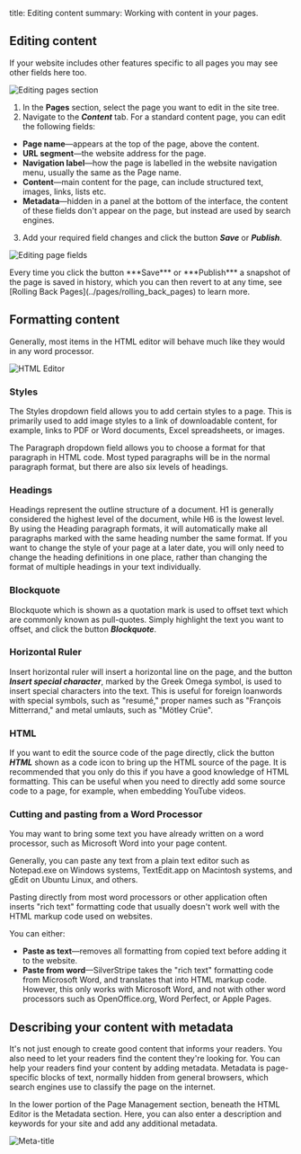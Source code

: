 title: Editing content
summary: Working with content in your pages.

## Editing content

If your website includes other features specific to all pages you may see other fields here too.

![Editing pages section](/_images/Content-Editing.png)

1. In the **Pages** section, select the page you want to edit in the site tree.
2. Navigate to the ***Content*** tab. For a standard content page, you can edit the following fields:
* **Page name**—appears at the top of the page, above the content.
* **URL segment**—the website address for the page.
* **Navigation label**—how the page is labelled in the website navigation menu, usually the same as the Page name.
* **Content**—main content for the page, can include structured text, images, links, lists etc.
* **Metadata**—hidden in a panel at the bottom of the interface, the content of these fields don't appear on the page, but instead are used by search engines.
3. Add your required field changes and click the button ***Save*** or ***Publish***.

![Editing page fields](/_images/Page-Fields.png)

<div class="note" markdown="1">Every time you click the button ***Save*** or ***Publish*** a snapshot of the page is saved in history, which you can then revert to at any time, see [Rolling Back Pages](../pages/rolling_back_pages) to learn more.</div>

## Formatting content

Generally, most items in the HTML editor will behave much like they would in any word processor.

![HTML Editor](/_images/formatting-content.png)

### Styles

The Styles dropdown field allows you to add certain styles to a page. This is primarily used to add image styles to a link of downloadable content, for example, links to PDF or Word documents, Excel spreadsheets, or images.

The Paragraph dropdown field allows you to choose a format for that paragraph in HTML code. Most typed paragraphs will be in the normal paragraph format, but there are also six levels of headings.

### Headings

Headings represent the outline structure of a document. H1 is generally considered the highest level of the document, while H6 is the lowest level. By using the Heading paragraph formats, it will automatically make all paragraphs marked with the same heading number the same format. If you want to change the style of your page at a later date, you will only need to change the heading definitions in one place, rather than changing the format of multiple headings in your text individually.

### Blockquote

Blockquote which is shown as a quotation mark is used to offset text which are commonly known as pull-quotes. Simply highlight the text you want to offset, and click the button ***Blockquote***.

### Horizontal Ruler

Insert horizontal ruler will insert a horizontal line on the page, and the button ***Insert special character***, marked by the Greek Omega symbol, is used to insert special characters into the text. This is useful for foreign loanwords with special symbols, such as "resumé," proper names such as "François Mitterrand," and metal umlauts, such as "Mötley Crüe".

### HTML

If you want to edit the source code of the page directly, click the button ***HTML*** shown as a code icon to bring up the HTML source of the page. It is recommended that you only do this if you have a good knowledge of HTML formatting. This can be useful when you need to directly add some source code to a page, for example, when embedding YouTube videos.

### Cutting and pasting from a Word Processor

You may want to bring some text you have already written on a word processor, such as Microsoft Word into your page content.

Generally, you can paste any text from a plain text editor such as Notepad.exe on Windows systems, TextEdit.app on Macintosh systems, and gEdit on Ubuntu Linux, and others.

Pasting directly from most word processors or other application often inserts "rich text" formatting code that usually doesn't work well with the HTML markup code used on websites.

You can either:
* **Paste as text**—removes all formatting from copied text before adding it to the website.
* **Paste from word**—SilverStripe takes the "rich text" formatting code from Microsoft Word, and translates that into HTML markup code. However, this only works with Microsoft Word, and not with other word processors such as OpenOffice.org, Word Perfect, or Apple Pages.

## Describing your content with metadata

It's not just enough to create good content that informs your readers. You also need to let your readers find the content they're looking for. You can help your readers find your content by adding metadata. Metadata is page-specific blocks of text, normally hidden from general browsers, which search engines use to classify the page on the internet.

In the lower portion of the Page Management section, beneath the HTML Editor is the Metadata section. Here, you can also enter a description and keywords for your site and add any additional metadata.

![Meta-title](/_images/meta-title.png)
